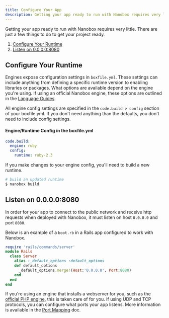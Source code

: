 ```yaml
---
title: Configure Your App
description: Getting your app ready to run with Nanobox requires very little. There are just a few things to do to get your project ready.
---
```


Getting your app ready to run with Nanobox requires very little. There are just a few things to do to get your project ready.

1. [Configure Your Runtime](#configure-your-runtime)
2. [Listen on 0.0.0.0:8080](#listen-on-0-0-0-0-8080)

## Configure Your Runtime
Engines expose configuration settings in `boxfile.yml`. These settings can include anything from defining a specific runtime version to enabling libraries or packages. What options are available depend on the engine you're using. If using an official Nanobox engine, these options are outlined in the [Language Guides](https://guides.nanobox.io).

All engine config settings are specified in the `code.build > config` section of your boxfile.yml. If you don't need anything than the defaults, you don't need to include config settings.

#### Engine/Runtime Config in the boxfile.yml
```yaml
code.build:
  engine: ruby
  config:
    runtime: ruby-2.3
```

If you make changes to your engine config, you'll need to build a new runtime.

```bash
# build an updated runtime
$ nanobox build
```

## Listen on 0.0.0.0:8080
In order for your app to connect to the public network and receive http requests when deployed with Nanobox, it must listen on host `0.0.0.0` and port `8080`.

Below is an example of a `boot.rb` in a Rails app configured to work with Nanobox.

```ruby
require 'rails/commands/server'
module Rails
  class Server
    alias :_default_options :default_options
    def default_options
      _default_options.merge!(Host:'0.0.0.0', Port:8080)
    end
  end
end
```

If you're using an engine that installs a webserver for you, such as the [official PHP engine](https://github.com/nanobox-io/nanobox-engine-php), this is taken care of for you. If using UDP and TCP protocols, you can configure what ports your app listens. More information is available in the [Port Mapping](/domains-networking/port-mapping/) doc.
